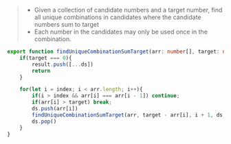 > - Given a collection of candidate numbers and a target number, find all unique combinations in candidates where the candidate numbers sum to target
> - Each number in the candidates may only be used once in the combination.


```ts
export function findUniqueCombinationSumTarget(arr: number[], target: number, index: number, ds: number[], result: number[][]){
    if(target === 0){
        result.push([...ds])
        return
    }

    for(let i = index; i < arr.length; i++){
        if(i > index && arr[i] === arr[i - 1]) continue;
        if(arr[i] > target) break;
        ds.push(arr[i])
        findUniqueCombinationSumTarget(arr, target - arr[i], i + 1, ds, result)
        ds.pop()
    }
}
```
